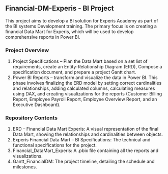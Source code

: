 ## Financial-DM-Experis - BI Project

This project aims to develop a BI solution for Experis Academy as part of the BI systems Development training. The primary focus is on creating a financial Data Mart for Experis, which will be used to develop comprehensive reports in Power BI.

### Project Overview
1. Project Specifications – Plan the Data Mart based on a set list of requirements, create an Entity-Relationship Diagram (ERD), Compose a specification document, and prepare a project Gantt chart.
2. Power BI Reports – transform and visualize the data in Power BI. This phase involves finalizing the ERD model by setting correct cardinalities and relationships, adding calculated columns, calculating measures using DAX, and creating visualizations for the reports (Customer Billing Report, Employee Payroll Report, Employee Overview Report, and an Executive Dashboard).

### Repository Contents
1. ERD – Financial Data Mart Experis: A visual representation of the final Data Mart, showing the relationships and cardinalities between objects.
2. Experis Financial Data Mart – BI Specifications: The technical and functional specifications for the project.
3. Financial_DataMart_Experis: A .pbix file containing all the reports and visualizations.
4. Gantt_FinancialDM: The project timeline, detailing the schedule and milestones.
